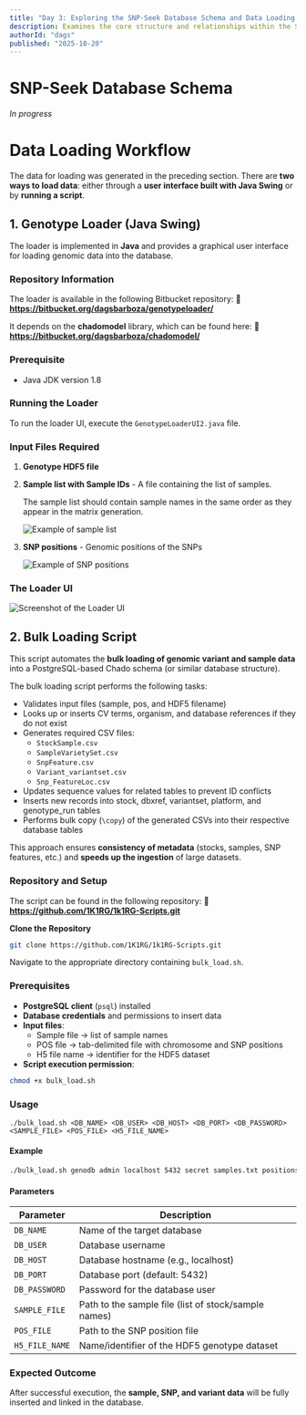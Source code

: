 ```yaml
---
title: "Day 3: Exploring the SNP-Seek Database Schema and Data Loading Workflow"
description: Examines the core structure and relationships within the SNP-Seek database and demonstrates how genomic data are loaded into the system.
authorId: "dags"
published: "2025-10-20"
---
```


# SNP-Seek Database Schema

_In progress_

# Data Loading Workflow

The data for loading was generated in the preceding section. There are **two ways to load data**: either through a **user interface built with Java Swing** or by **running a script**.

## 1. Genotype Loader (Java Swing)

The loader is implemented in **Java** and provides a graphical user interface for loading genomic data into the database.

### Repository Information

The loader is available in the following Bitbucket repository:
🔗 **https://bitbucket.org/dagsbarboza/genotypeloader/**

It depends on the **chadomodel** library, which can be found here:
🔗 **https://bitbucket.org/dagsbarboza/chadomodel/**

### Prerequisite

- Java JDK version 1.8

<!-- ! Add installation instructions -->

### Running the Loader

To run the loader UI, execute the `GenotypeLoaderUI2.java` file.

### Input Files Required

1. **Genotype HDF5 file**
2. **Sample list with Sample IDs** - A file containing the list of samples.

   The sample list should contain sample names in the same order as they appear in the matrix generation.

   ![Example of sample list](public/assets/day-3/sample-list-example.png)

3. **SNP positions** - Genomic positions of the SNPs

   ![Example of SNP positions](public/assets/day-3/snp-positions-example.png)

### The Loader UI

![Screenshot of the Loader UI](public/assets/day-3/genotype-loader-screenshot.png)

## 2. Bulk Loading Script

This script automates the **bulk loading of genomic variant and sample data** into a PostgreSQL-based Chado schema (or similar database structure).

The bulk loading script performs the following tasks:

- Validates input files (sample, pos, and HDF5 filename)
- Looks up or inserts CV terms, organism, and database references if they do not exist
- Generates required CSV files:
  - `StockSample.csv`
  - `SampleVarietySet.csv`
  - `SnpFeature.csv`
  - `Variant_variantset.csv`
  - `Snp_FeatureLoc.csv`
- Updates sequence values for related tables to prevent ID conflicts
- Inserts new records into stock, dbxref, variantset, platform, and genotype_run tables
- Performs bulk copy (`\copy`) of the generated CSVs into their respective database tables

This approach ensures **consistency of metadata** (stocks, samples, SNP features, etc.) and **speeds up the ingestion** of large datasets.

### Repository and Setup

The script can be found in the following repository:
🔗 **https://github.com/1K1RG/1k1RG-Scripts.git**

**Clone the Repository**

```bash
git clone https://github.com/1K1RG/1k1RG-Scripts.git
```

Navigate to the appropriate directory containing `bulk_load.sh`.

### Prerequisites

- **PostgreSQL client** (`psql`) installed
- **Database credentials** and permissions to insert data
- **Input files**:
  - Sample file → list of sample names
  - POS file → tab-delimited file with chromosome and SNP positions
  - H5 file name → identifier for the HDF5 dataset
- **Script execution permission**:

```bash
chmod +x bulk_load.sh
```

### Usage

`./bulk_load.sh <DB_NAME> <DB_USER> <DB_HOST> <DB_PORT> <DB_PASSWORD> <SAMPLE_FILE> <POS_FILE> <H5_FILE_NAME>`

#### Example

```bash
./bulk_load.sh genodb admin localhost 5432 secret samples.txt positions.txt data.h5
```

#### Parameters

| **Parameter**  | **Description**                                      |
| -------------- | ---------------------------------------------------- |
| `DB_NAME`      | Name of the target database                          |
| `DB_USER`      | Database username                                    |
| `DB_HOST`      | Database hostname (e.g., localhost)                  |
| `DB_PORT`      | Database port (default: 5432)                        |
| `DB_PASSWORD`  | Password for the database user                       |
| `SAMPLE_FILE`  | Path to the sample file (list of stock/sample names) |
| `POS_FILE`     | Path to the SNP position file                        |
| `H5_FILE_NAME` | Name/identifier of the HDF5 genotype dataset         |

### Expected Outcome

After successful execution, the **sample, SNP, and variant data** will be fully inserted and linked in the database.
